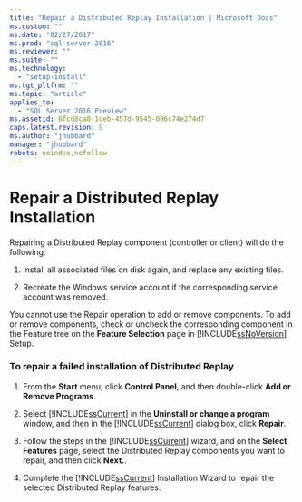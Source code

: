 ```yaml
---
title: "Repair a Distributed Replay Installation | Microsoft Docs"
ms.custom: ""
ms.date: "02/27/2017"
ms.prod: "sql-server-2016"
ms.reviewer: ""
ms.suite: ""
ms.technology: 
  - "setup-install"
ms.tgt_pltfrm: ""
ms.topic: "article"
applies_to: 
  - "SQL Server 2016 Preview"
ms.assetid: 6fcd8ca8-1ceb-457d-9545-096c74e274d7
caps.latest.revision: 9
ms.author: "jhubbard"
manager: "jhubbard"
robots: noindex,nofollow
---
```

# Repair a Distributed Replay Installation
  Repairing a Distributed Replay component (controller or client) will do the following:  
  
1.  Install all associated files on disk again, and replace any existing files.  
  
2.  Recreate the Windows service account if the corresponding service account was removed.  
  
 You cannot use the Repair operation to add or remove components. To add or remove components, check or uncheck the corresponding component in the Feature tree on the **Feature Selection** page in [!INCLUDE[ssNoVersion](../a9notintoc/includes/ssnoversion-md.md)] Setup.  
  
### To repair a failed installation of Distributed Replay  
  
1.  From the **Start** menu, click **Control Panel**, and then double-click **Add or Remove Programs**.  
  
2.  Select [!INCLUDE[ssCurrent](../a9notintoc/includes/sscurrent-md.md)] in the **Uninstall or change a program** window, and then in the [!INCLUDE[ssCurrent](../a9notintoc/includes/sscurrent-md.md)] dialog box, click **Repair**.  
  
3.  Follow the steps in the [!INCLUDE[ssCurrent](../a9notintoc/includes/sscurrent-md.md)] wizard, and on the **Select Features** page, select the Distributed Replay components you want to repair, and then click **Next.**.  
  
4.  Complete the [!INCLUDE[ssCurrent](../a9notintoc/includes/sscurrent-md.md)] Installation Wizard to repair the selected Distributed Replay features.  
  
  